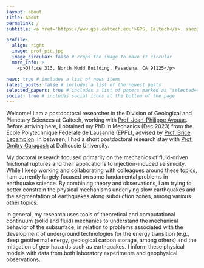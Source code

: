 ```yaml
---
layout: about
title: About
permalink: /
subtitle: <a href='https://www.gps.caltech.edu'>GPS, Caltech</a>. saez@caltech.edu

profile:
  align: right
  image: prof_pic.jpg
  image_circular: false # crops the image to make it circular
  more_info: >
    <p>Office 313, North Mudd Building, Pasadena, CA 91125</p>

news: true # includes a list of news items
latest_posts: false # includes a list of the newest posts
selected_papers: true # includes a list of papers marked as "selected={true}"
social: true # includes social icons at the bottom of the page
---
```


Welcome! I am a postdoctoral researcher in the Division of Geological and Planetary Sciences at Caltech, working with <a href='https://www.gps.caltech.edu/people/jean-philippe-avouac'>Prof. Jean-Philippe Avouac</a>. Before arriving here, I obtained my PhD in Mechanics (Dec.2023) from the École Polytechnique Fédérale de Lausanne (EPFL), advised by <a href='https://www.epfl.ch/labs/gel/'>Prof. Brice Lecampion</a>. In between, I had a short postdoctoral research stay with <a href='https://www.researchgate.net/profile/Dmitry-Garagash'>Prof. Dmitry Garagash</a> at Dalhousie University.

My doctoral research focused primarily on the mechanics of fluid-driven frictional ruptures and their applications to injection-induced seismicity. While I keep working and collaborating with colleagues around these topics, I am currently largely focused on some fundamental problems in earthquake science. By combining theory and observations, I am trying to better constrain the physical mechanisms underlying slow earthquakes and the segmentation of earthquakes along subduction zones, among various other topics. 

In general, my research uses tools of theoretical and computational continuum (solid and fluid) mechanics to understand the mechanical behavior of the subsurface, in relation to problems associated with the development of underground technologies for the energy transition (e.g., deep geothermal energy, geological carbon storage, among others) and the mitigation of geo-hazards such as earthquakes. I inform these physical models with data from both laboratory experiments and geophysical observations.
